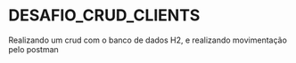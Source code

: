 # DESAFIO_CRUD_CLIENTS
Realizando um crud com o banco de dados H2, e realizando movimentação pelo postman
